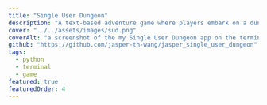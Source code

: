 ```yaml
---
title: "Single User Dungeon"
description: "A text-based adventure game where players embark on a dungeon quest, engage with dynamic dialogues, and make choices that influence the game's narrative and their character's attributes."
cover: "../../assets/images/sud.png"
coverAlt: "a screenshot of the my Single User Dungeon app on the terminal"
github: "https://github.com/jasper-th-wang/jasper_single_user_dungeon"
tags:
  - python
  - terminal
  - game
featured: true
featuredOrder: 4
---
```

